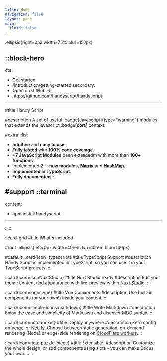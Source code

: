 ```yaml
---
title: Home
navigation: false
layout: page
main:
  fluid: false
---
```


:ellipsis{right=0px width=75% blur=150px}

::block-hero
---
cta:
  - Get started
  - /introduction/getting-started
secondary:
  - Open on GitHub →
  - https://github.com/handyscript/handyscript
---

#title
Handy Script

#description
A set of useful :badge[Javascript]{type="warning"} modules that extends the javascript :badge[**core**] context.

#extra
  ::list
  - **Intuitive** and **easy to use**.
  - **Fully tested** with **100% code coverage**.
  - **+7 JavaScript Modules** been extendedm with more than **100+ functions**.
  - Implemented 2 ✨ **new modules**, **[**Matrix**](https://handy-script.netlify.app/modules/handy-types)** and **[**HashMap**](https://handy-script.netlify.app/modules/handy-strings)**.
  - **Implemented in TypeScript**.
  - **Fully documented**.
  ::

#support
  ::terminal
  ---
  content:
  - npm install handyscript
  ---
  ::
::

::card-grid
#title
What's included

#root
:ellipsis{left=0px width=40rem top=10rem blur=140px}

#default
  ::card{icon=typescript}
  #title
  TypeScript Support
  #description
  Handy Script is implemented in TypeScript, so you can use it in your TypeScript projects.
  ::

  ::card{icon=IconNuxtStudio}
  #title
  Nuxt Studio ready
  #description
  Edit your theme content and appearance with live-preview within [Nuxt Studio](https://nuxt.studio).
  ::

  ::card{icon=logos:vue}
  #title
  Vue Components
  #description
  Use built-in components (or your own!) inside your content.
  ::

  ::card{icon=simple-icons:markdown}
  #title
  Write Markdown
  #description
  Enjoy the ease and simplicity of Markdown and discover [MDC syntax](https://content.nuxtjs.org/guide/writing/mdc).
  ::

  ::card{icon=noto:rocket}
  #title
  Deploy anywhere
  #description
  Zero config on [Vercel](https://vercel.com) or [Netlify](https://netlify.com). Choose between static generation, on-demand rendering (Node) or edge-side rendering on [CloudFlare workers](https://workers.cloudflare.com).
  ::

  ::card{icon=noto:puzzle-piece}
  #title
  Extensible.
  #description
  Customize the whole design, or add components using slots - you can make Docus your own.
  ::
::

